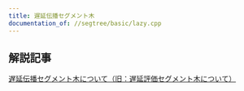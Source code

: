 ```yaml
---
title: 遅延伝播セグメント木
documentation_of: //segtree/basic/lazy.cpp
---
```


## 解説記事
[遅延伝播セグメント木について（旧：遅延評価セグメント木について）](https://beet-aizu.hatenablog.com/entry/2017/12/01/225955)
